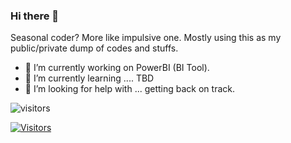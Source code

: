 ### Hi there 👋

Seasonal coder? More like impulsive one. 
Mostly using this as my public/private dump of codes and stuffs. 

- 🔭 I’m currently working on PowerBI (BI Tool).
- 🌱 I’m currently learning .... TBD
- 🤔 I’m looking for help with ... getting back on track.

![visitors](https://visitor-badge.glitch.me/badge?page_id=brony28&left_color=green&right_color=red)

[![Visitors](https://visitor-badge.glitch.me/badge?page_id=brony28.brony28)](https://your_username.github.io/your_repo_name)


<!--
**brony28/brony28** is a ✨ _special_ ✨ repository because its `README.md` (this file) appears on your GitHub profile.

Here are some ideas to get you started:

- 🔭 I’m currently working on ...
- 🌱 I’m currently learning ...
- 👯 I’m looking to collaborate on ...
- 🤔 I’m looking for help with ...
- 💬 Ask me about ...
- 📫 How to reach me: ...
- 😄 Pronouns: ...
- ⚡ Fun fact: ...
-->
